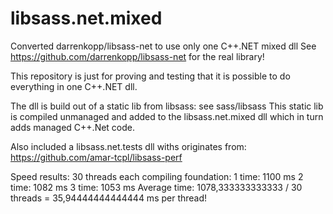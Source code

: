 # libsass.net.mixed
Converted darrenkopp/libsass-net to use only one C++.NET mixed dll
See https://github.com/darrenkopp/libsass-net for the real library!

This repository is just for proving and testing that it is possible to do everything in one C++.NET dll.

The dll is build out of a static lib from libsass: see sass/libsass 
This static lib is compiled unmanaged and added to the libsass.net.mixed dll which in turn adds managed C++.Net code.

Also included a libsass.net.tests dll withs originates from: https://github.com/amar-tcpl/libsass-perf

Speed results: 30 threads each compiling foundation:
1 time: 1100 ms
2 time: 1082 ms
3 time: 1053 ms
Average time: 1078,333333333333 / 30 threads = 35,94444444444444 ms per thread!


